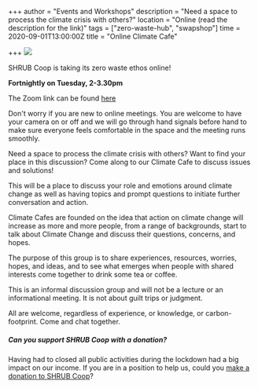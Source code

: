 +++
author = "Events and Workshops"
description = "Need a space to process the climate crisis with others?"
location = "Online (read the description for the link)"
tags = ["zero-waste-hub", "swapshop"]
time = 2020-09-01T13:00:00Z
title = "Online Climate Cafe"

+++
![](https://res.cloudinary.com/shrub-co-op/image/upload/v1598650598/shrubcoop.org/media/118559154_330125414844637_2546250350318794003_o_cwozox.jpg)

SHRUB Coop is taking its zero waste ethos online!

**Fortnightly on Tuesday, 2-3.30pm**

The Zoom link can be found [here](https://us02web.zoom.us/j/89742345306?pwd=dVRVQkJFRHdQMjI4TndWMGo5Y3huQT09 "zoom link")

Don't worry if you are new to online meetings. You are welcome to have your camera on or off and we will go through hand signals before hand to make sure everyone feels comfortable in the space and the meeting runs smoothly. 

Need a space to process the climate crisis with others? Want to find your place in this discussion? Come along to our Climate Cafe to discuss issues and solutions!

This will be a place to discuss your role and emotions around climate change as well as having topics and prompt questions to initiate further conversation and action.

Climate Cafes are founded on the idea that action on climate change will increase as more and more people, from a range of backgrounds, start to talk about Climate Change and discuss their questions, concerns, and hopes. 

The purpose of this group is to share experiences, resources, worries, hopes, and ideas, and to see what emerges when people with shared interests come together to drink some tea or coffee. 

This is an informal discussion group and will not be a lecture or an informational meeting. It is not about guilt trips or judgment.

All are welcome, regardless of experience, or knowledge, or carbon-footprint. Come and chat together.

##### Can you support SHRUB Coop with a donation?

Having had to closed all public activities during the lockdown had a big impact on our income. If you are in a position to help us, could you [make a donation to SHRUB Coop](https://www.shrubcoop.org/donate/)?